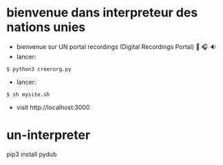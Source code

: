 # bienvenue dans interpreteur des nations unies 
- bienvenue sur UN portal recordings (Digital Recordings Portal) :musical_note: :headphones: :sound: 
- lancer:
```
$ python3 creerorg.py
```
- lancer:
```
$ sh mysite.sh
```
- visit http://localhost:3000


# un-interpreter
pip3 install pydub
